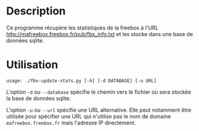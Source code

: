 Description
===========
Ce programme récupère les statistiques de la freebox à l'URL
http://mafreebox.freebox.fr/pub/fbx_info.txt et les stocke dans une base de
données sqlite.

Utilisation
===========
    usage: ./fbx-update-stats.py [-h] [-d DATABASE] [-u URL]

L'option `-d` ou `--database` spécifie le chemin vers le fichier où sera
stockée la base de données sqlite.

L'option `-u` ou `--url` spécifie une URL alternative. Elle peut notamment être
utilisée pour spécifier une URL qui n'utilise pas le nom de domaine
`mafreebox.freebox.fr` mais l'adresse IP directement.
